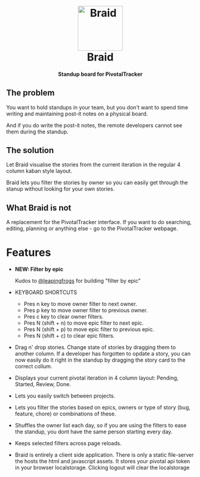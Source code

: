 <h1 align="center">
  <br>
  <a href="https://braid.netlify.com">
    <img src="https://raw.githubusercontent.com/jobn/braid/master/src/icon.png" alt="Braid" width="120">
  </a>
  <br>
  Braid
  <br>
</h1>

<h4 align="center">Standup board for PivotalTracker</h4>

## The problem

You want to hold standups in your team, but you don't want to spend time writing and maintaining post-it notes on a physical board.

And if you do write the post-it notes, the remote developers cannot see them during the standup.

## The solution

Let Braid visualise the stories from the current iteration in the regular 4 column kaban style layout.

Braid lets you filter the stories by owner so you can easily get through the stanup without looking for your own stories.

## What Braid is not

A replacement for the PivotalTracker interface. If you want to do searching, editing, planning or anything else - go to the PivotalTracker webpage.

# Features

- **NEW: Filter by epic**

  Kudos to [@leapingfrogs](https://github.com/leapingfrogs) for building "filter by epic"

- KEYBOARD SHORTCUTS

  - Pres n key to move owner filter to next owner.
  - Pres p key to move owner filter to previous owner.
  - Pres c key to clear owner filters.
  - Pres N (shift + n) to move epic filter to next epic.
  - Pres N (shift + p) to move epic filter to previous epic.
  - Pres N (shift + c) to clear epic filters.

* Drag n' drop stories. Change state of stories by dragging them to another column. If a developer has forgotten to opdate a story, you can now easily do it right in the standup by dragging the story card to the correct collum.

- Displays your current pivotal iteration in 4 column layout: Pending, Started, Review, Done.

- Lets you easily switch between projects.

- Lets you filter the stories based on epics, owners or type of story (bug, feature, chore) or combinations of these.

- Shuffles the owner list each day, so if you are using the filters to ease the standup, you dont have the same person starting every day.

- Keeps selected filters across page reloads.

- Braid is entirely a client side application. There is only a static file-server the hosts the html and javascript assets. It stores your pivotal api token in your browser localstorage. Clicking logout will clear the localstorage
